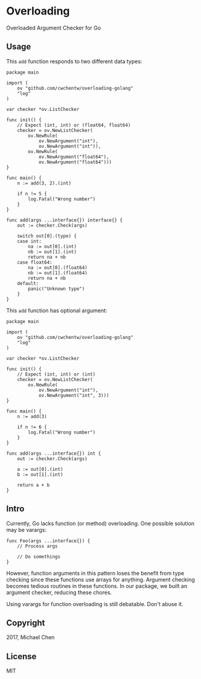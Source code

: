 # Overloading

Overloaded Argument Checker for Go

## Usage

This ``add`` function responds to two different data types:

```
package main

import (
	ov "github.com/cwchentw/overloading-golang"
	"log"
)

var checker *ov.ListChecker

func init() {
	// Expect (int, int) or (float64, float64)
	checker = ov.NewListChecker(
		ov.NewRule(
			ov.NewArgument("int"),
			ov.NewArgument("int")),
		ov.NewRule(
			ov.NewArgument("float64"),
			ov.NewArgument("float64")))
}

func main() {
	n := add(3, 2).(int)

	if n != 5 {
		log.Fatal("Wrong number")
	}
}

func add(args ...interface{}) interface{} {
	out := checker.Check(args)

	switch out[0].(type) {
	case int:
		na := out[0].(int)
		nb := out[1].(int)
		return na + nb
	case float64:
		na := out[0].(float64)
		nb := out[1].(float64)
		return na + nb
	default:
		panic("Unknown type")
	}
}
```

This ``add`` function has optional argument:

```
package main

import (
	ov "github.com/cwchentw/overloading-golang"
	"log"
)

var checker *ov.ListChecker

func init() {
	// Expect (int, int) or (int)
	checker = ov.NewListChecker(
		ov.NewRule(
			ov.NewArgument("int"),
			ov.NewArgument("int", 3)))
}

func main() {
	n := add(3)

	if n != 6 {
		log.Fatal("Wrong number")
	}
}

func add(args ...interface{}) int {
	out := checker.Check(args)

	a := out[0].(int)
	b := out[1].(int)

	return a + b
}

```

## Intro

Currently, Go lacks function (or method) overloading. One possible solution may be varargs:

```
func Foo(args ...interface{}) {
    // Process args
    
    // Do somethings
}
```

However, function arguments in this pattern loses the benefit from type checking since these functions use arrays for anything. Argument checking becomes tedious routines in these functions. In our package, we built an argument checker, reducing these chores.

Using varargs for function overloading is still debatable. Don't abuse it.

## Copyright

2017, Michael Chen

## License

MIT